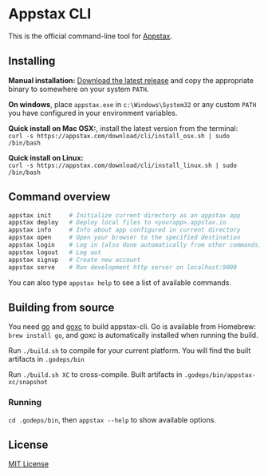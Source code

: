 

Appstax CLI 
===========

This is the official command-line tool for [Appstax](http://appstax.com).


Installing
----------

**Manual installation:** [Download the latest release](https://github.com/appstax/appstax-cli/releases/latest) and copy the appropriate binary to somewhere on your system `PATH`. 

**On windows**, place `appstax.exe` in `c:\Windows\System32` or any custom `PATH` you have configured in your environment variables.

**Quick install on Mac OSX:**, install the latest version from the terminal:  
`curl -s https://appstax.com/download/cli/install_osx.sh | sudo /bin/bash`

**Quick install on Linux:**  
`curl -s https://appstax.com/download/cli/install_linux.sh | sudo /bin/bash`


Command overview
----------------

```bash
appstax init     # Initialize current directory as an appstax app
appstax deploy   # Deploy local files to <yourapp>.appstax.io
appstax info     # Info about app configured in current directory
appstax open     # Open your browser to the specified destination
appstax login    # Log in (also done automatically from other commands)
appstax logout   # Log out
appstax signup   # Create new account
appstax serve    # Run development http server on localhost:9000
```

You can also type `appstax help` to see a list of available commands.

Building from source
--------------------

You need [go](http://golang.org/) and [goxc](http://github.com/laher/goxc) to build appstax-cli. Go is available from Homebrew: `brew install go`, and goxc is automatically installed when running the build.

Run `./build.sh` to compile for your current platform. You will find the built artifacts in `.godeps/bin`

Run `./build.sh XC` to cross-compile. Built artifacts in `.godeps/bin/appstax-xc/snapshot`

### Running

`cd .godeps/bin`, then `appstax --help` to show available options.


License
-------

[MIT License](LICENSE)


